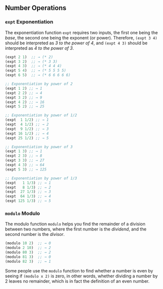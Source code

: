 ## Number Operations

### `expt` Exponentiation

The exponentiation function `expt` requires two inputs, the first one being the 
*base*, the second one being the exponent (or power). Therefore, `(expt 3 4)` 
should be interpreted as _3 to the power of 4_, and `(expt 4 3)` should be 
interpreted as _4 to the power of 3_.

``` clojure
(expt 2 1)  ;; → (* 2)
(expt 3 2)  ;; → (* 3 3)
(expt 4 3)  ;; → (* 4 4 4)
(expt 5 4)  ;; → (* 5 5 5 5)
(expt 6 5)  ;; → (* 6 6 6 6 6)

;; Exponentiation by power of 2
(expt 1 2) ;; → 1
(expt 2 2) ;; → 4
(expt 3 2) ;; → 9
(expt 4 2) ;; → 16
(expt 5 2) ;; → 25

;; Exponentiation by power of 1/2
(expt  1 1/2) ;; → 1
(expt  4 1/2) ;; → 2
(expt  9 1/2) ;; → 3
(expt 16 1/2) ;; → 4
(expt 25 1/2) ;; → 5

;; Exponentiation by power of 3
(expt 1 3) ;; → 1
(expt 2 3) ;; → 8
(expt 3 3) ;; → 27
(expt 4 3) ;; → 64
(expt 5 3) ;; → 125

;; Exponentiation by power of 1/3
(expt   1 1/3) ;; → 1
(expt   8 1/3) ;; → 2
(expt  27 1/3) ;; → 3
(expt  64 1/3) ;; → 4
(expt 125 1/3) ;; → 5
```

### `modulo` Modulo

The modulo function `modulo` helps you find the remainder of a division between 
two numbers, where the first number is the *dividend*, and the second number is 
the *divisor*.

``` clojure
(modulo 10 2)  ;; → 0
(modulo 2 10)  ;; → 2
(modulo 80 3)  ;; → 2
(modulo 81 3)  ;; → 0
(modulo 82 3)  ;; → 1
```

Some people use the `modulo` function to find whether a number is even by seeing 
if `(modulo x 2)` is zero, in other words, whether dividing a number by 2 leaves 
no remainder, which is in fact the definition of an even number.

